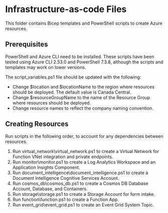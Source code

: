 # Infrastructure-as-code Files

This folder contains Bicep templates and PowerShell scripts to create Azure resources.

## Prerequisites

PowerShell and Azure CLI need to be installed. These scripts have been tested using Azure CLI 2.53.0 and PowerShell 7.3.8, although the scripts and templates may work on lower versions.

The script_variables.ps1 file should be updated with the following:

- Change $location and $locationName to the region where resources should be deployed. The default value is Canada Central.
- Change $resourceGroupName to the name of the Resource Group where resources should be deployed.
- Change resource names to reflect the company naming convention.

## Creating Resources

Run scripts in the following order, to account for any dependencies between resources.

1. Run virtual_network\virtual_network.ps1 to create a Virtual Network for Function VNet integration and private endpoints.
2. Run monitor\monitor.ps1 to create a Log Analytics Workspace and an Application Insights Component.
3. Run document_intelligence\document_intelligence.ps1 to create a Document Intelligence Cognitive Services Account.
4. Run cosmos_db\cosmos_db.ps1 to create a Cosmos DB Database Account, Database, and Containers.
5. Run storage\storage.ps1 to create a Storage Account for form intake.
6. Run function\function.ps1 to create a Function App.
7. Run event_grid\event_grid.ps1 to create an Event Grid System Topic.